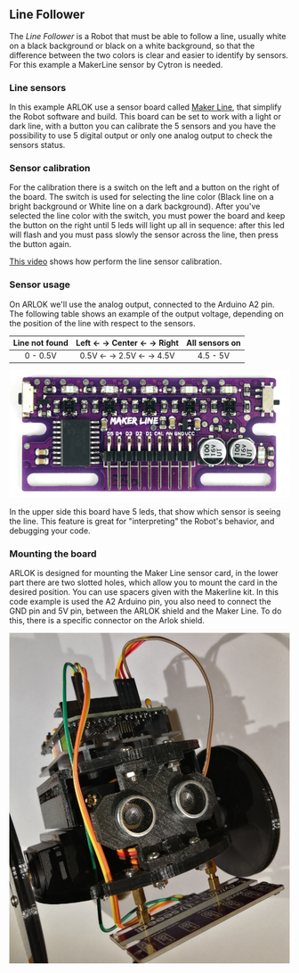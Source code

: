 ## Line Follower

The _Line Follower_ is a Robot that must be able to follow a line, usually white on a black background or black on a white background, so that the difference between the two colors is clear and easier to identify by sensors. For this example a MakerLine sensor by Cytron is needed.

### Line sensors

In this example ARLOK use a sensor board called [Maker Line](https://docs.google.com/document/d/1wZwWl72CKkajTDIyiMxSQ3bwXbWbqW0eq7rdg2MUPeU/edit?usp=sharing), that simplify the Robot software and build. This board can be set to work with a light or dark line, with a button you can calibrate the 5 sensors and you have the possibility to use 5 digital output or only one analog output to check the sensors status.  

### Sensor calibration
For the calibration there is a switch on the left and a button on the right of the board. The switch is used for selecting the line color (Black line on a bright background or White line on a dark background). After you've selected the line color with the switch, you must power the board and keep the button on the right until 5 leds will light up all in sequence: after this led will flash and you must pass slowly the sensor across the line, then press the button again.  

[This video](https://drive.google.com/file/d/19okwq5Kp5xKjQq40woOOhy_JcsLVJZ87/view) shows how perform the line sensor calibration.

### Sensor usage
On ARLOK we'll use the analog output, connected to the Arduino A2 pin. The following table shows an example of the output voltage, depending on the position of the line with respect to the sensors.

| Line not found | Left ← → Center ← → Right | All sensors on |
| :---: | :---: | :---: |
| 0 - 0.5V | 0.5V ← → 2.5V ← → 4.5V | 4.5 - 5V |

![MakerLine](../../media/lf/maker-line-bottom-view.png)

In the upper side this board have 5 leds, that show which sensor is seeing the line. This feature is great for "interpreting" the Robot's behavior, and debugging your code.

### Mounting the board

ARLOK is designed for mounting the Maker Line sensor card, in the lower part there are two slotted holes, which allow you to mount the card in the desired position. You can use spacers given with the Makerline kit. In this code example is used the A2 Arduino pin, you also need to connect the GND pin and 5V pin, between the ARLOK shield and the Maker Line. To do this, there is a specific connector on the Arlok shield.

![ARLOK with Maker Line](../../media/lf/arlok-maker-line.jpg)